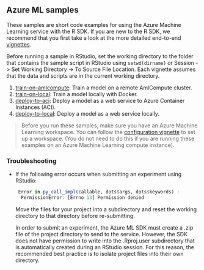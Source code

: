 ## Azure ML samples
These samples are short code examples for using the Azure Machine Learning service with the R SDK. If you are new to the R SDK, we recommend that you first take a look at the more detailed end-to-end [vignettes](../vignettes).

Before running a sample in RStudio, set the working directory to the folder that contains the sample script in RStudio using `setwd(dirname)` or Session -> Set Working Directory -> To Source File Location. Each vignette assumes that the data and scripts are in the current working directory.

1. [train-on-amlcompute](training/train-on-amlcompute): Train a model on a remote AmlCompute cluster.
2. [train-on-local](training/train-on-local): Train a model locally with Docker.
2. [deploy-to-aci](deployment/deploy-to-aci): Deploy a model as a web service to Azure Container Instances (ACI).
3. [deploy-to-local](deployment/deploy-to-local): Deploy a model as a web service locally.

> Before you run these samples, make sure you have an Azure Machine Learning workspace. You can follow the [configuration vignette](../vignettes/configuration.Rmd) to set up a workspace. (You do not need to do this if you are running these examples on an Azure Machine Learning compute instance).

### Troubleshooting

- If the following error occurs when submitting an experiment using RStudio:
   ```R
    Error in py_call_impl(callable, dots$args, dots$keywords) : 
     PermissionError: [Errno 13] Permission denied
   ```
  Move the files for your project into a subdirectory and reset the working directory to that directory before re-submitting.
  
  In order to submit an experiment, the Azure ML SDK must create a .zip file of the project directory to send to the service. However,
  the SDK does not have permission to write into the .Rproj.user subdirectory that is automatically created during an RStudio
  session. For this reason, the recommended best practice is to isolate project files into their own directory.
